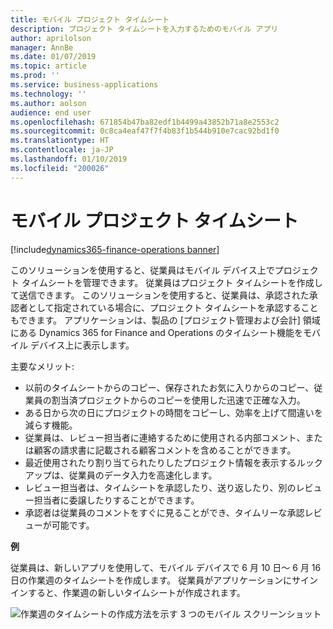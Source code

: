 ```yaml
---
title: モバイル プロジェクト タイムシート
description: プロジェクト タイムシートを入力するためのモバイル アプリ
author: aprilolson
manager: AnnBe
ms.date: 01/07/2019
ms.topic: article
ms.prod: ''
ms.service: business-applications
ms.technology: ''
ms.author: aolson
audience: end user
ms.openlocfilehash: 671854b47ba82edf1b4499a43852b71a8e2553c2
ms.sourcegitcommit: 0c8ca4eaf47f7f4b83f1b544b910e7cac92bd1f0
ms.translationtype: HT
ms.contentlocale: ja-JP
ms.lasthandoff: 01/10/2019
ms.locfileid: "200026"
---
```

# <a name="mobile-project-timesheets"></a>モバイル プロジェクト タイムシート

[!include[dynamics365-finance-operations banner](../includes/dynamics365-finance-operations.md)]

このソリューションを使用すると、従業員はモバイル デバイス上でプロジェクト タイムシートを管理できます。 従業員はプロジェクト タイムシートを作成して送信できます。 このソリューションを使用すると、従業員は、承認された承認者として指定されている場合に、プロジェクト タイムシートを承認することもできます。
アプリケーションは、製品の [プロジェクト管理および会計] 領域にある Dynamics 365 for Finance and Operations のタイムシート機能をモバイル デバイス上に表示します。

主要なメリット:

-   以前のタイムシートからのコピー、保存されたお気に入りからのコピー、従業員の割当済プロジェクトからのコピーを使用した迅速で正確な入力。
-   ある日から次の日にプロジェクトの時間をコピーし、効率を上げて間違いを減らす機能。
-   従業員は、レビュー担当者に連絡するために使用される内部コメント、または顧客の請求書に記載される顧客コメントを含めることができます。
-   最近使用されたり割り当てられたりしたプロジェクト情報を表示するルックアップは、従業員のデータ入力を高速化します。
-   レビュー担当者は、タイムシートを承認したり、送り返したり、別のレビュー担当者に委譲したりすることができます。
-   承認者は従業員のコメントをすぐに見ることができ、タイムリーな承認レビューが可能です。

**例** 

従業員は、新しいアプリを使用して、モバイル デバイスで 6 月 10 日〜 6 月 16 日の作業週のタイムシートを作成します。 従業員がアプリケーションにサインインすると、作業週の新しいタイムシートが作成されます。

![作業週のタイムシートの作成方法を示す 3 つのモバイル スクリーンショット](media/timesheet1.png "作業週のタイムシートの作成方法を示す 3 つのモバイル スクリーンショット")





